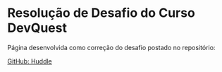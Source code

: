 # Resolução de Desafio do Curso DevQuest

Página desenvolvida como correção do desafio postado no repositório:

[GitHub: Huddle](https://github.com/guiisbarbosa/huddle)
